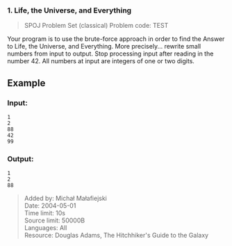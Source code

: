 ### 1. Life, the Universe, and Everything
> SPOJ Problem Set (classical)
> Problem code: TEST

Your program is to use the brute-force approach in order to find the Answer to Life, the Universe, and Everything. More precisely... rewrite small numbers from input to output. Stop processing input after reading in the number 42. All numbers at input are integers of one or two digits.

Example
-------

### Input:
	1
	2
	88
	42
	99

### Output:
	1
	2
	88

> Added by:      Michał Małafiejski  
> Date:          2004-05-01  
> Time limit:    10s  
> Source limit:  50000B  
> Languages:     All  
> Resource:      Douglas Adams, The Hitchhiker's Guide to the Galaxy

